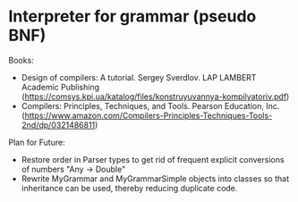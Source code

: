 # Interpreter for grammar (pseudo BNF)

Books:
 - Design of compilers: A tutorial. Sergey Sverdlov. LAP LAMBERT Academic Publishing (https://comsys.kpi.ua/katalog/files/konstruyuvannya-kompilyatoriv.pdf)
 - Compilers: Principles, Techniques, and Tools. 	Pearson Education, Inc. (https://www.amazon.com/Compilers-Principles-Techniques-Tools-2nd/dp/0321486811)

Plan for Future:
 - Restore order in Parser types to get rid of frequent explicit conversions of numbers "Any -> Double"
 - Rewrite MyGrammar and MyGrammarSimple objects into classes so that inheritance can be used, thereby reducing duplicate code.